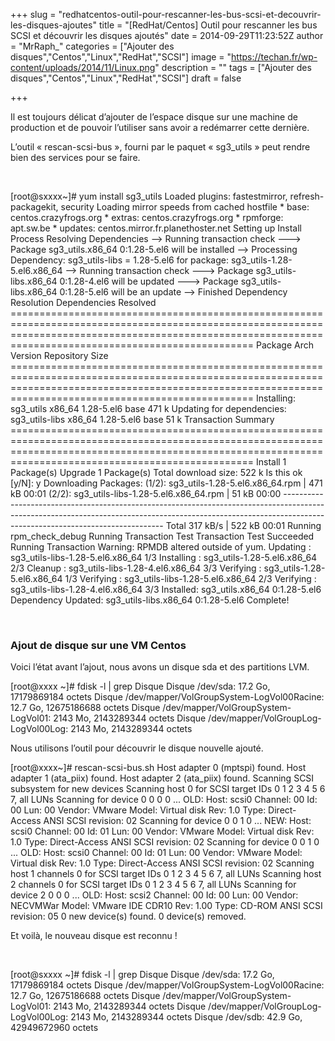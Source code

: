 +++
slug = "redhatcentos-outil-pour-rescanner-les-bus-scsi-et-decouvrir-les-disques-ajoutes"
title = "[RedHat/Centos] Outil pour rescanner les bus SCSI et découvrir les disques ajoutés"
date = 2014-09-29T11:23:52Z
author = "MrRaph_"
categories = ["Ajouter des disques","Centos","Linux","RedHat","SCSI"]
image = "https://techan.fr/wp-content/uploads/2014/11/Linux.png"
description = ""
tags = ["Ajouter des disques","Centos","Linux","RedHat","SCSI"]
draft = false

+++


Il est toujours délicat d’ajouter de l’espace disque sur une machine de production et de pouvoir l’utiliser sans avoir a redémarrer cette dernière.  
  
 L’outil « rescan-scsi-bus », fourni par le paquet « sg3_utils » peut rendre bien des services pour se faire.

 

[root@sxxxx~]# yum install sg3_utils Loaded plugins: fastestmirror, refresh-packagekit, security Loading mirror speeds from cached hostfile * base: centos.crazyfrogs.org * extras: centos.crazyfrogs.org * rpmforge: apt.sw.be * updates: centos.mirror.fr.planethoster.net Setting up Install Process Resolving Dependencies --> Running transaction check ---> Package sg3_utils.x86_64 0:1.28-5.el6 will be installed --> Processing Dependency: sg3_utils-libs = 1.28-5.el6 for package: sg3_utils-1.28-5.el6.x86_64 --> Running transaction check ---> Package sg3_utils-libs.x86_64 0:1.28-4.el6 will be updated ---> Package sg3_utils-libs.x86_64 0:1.28-5.el6 will be an update --> Finished Dependency Resolution Dependencies Resolved ============================================================================================================================================================================================================ Package Arch Version Repository Size ============================================================================================================================================================================================================ Installing: sg3_utils x86_64 1.28-5.el6 base 471 k Updating for dependencies: sg3_utils-libs x86_64 1.28-5.el6 base 51 k Transaction Summary ============================================================================================================================================================================================================ Install 1 Package(s) Upgrade 1 Package(s) Total download size: 522 k Is this ok [y/N]: y Downloading Packages: (1/2): sg3_utils-1.28-5.el6.x86_64.rpm | 471 kB 00:01 (2/2): sg3_utils-libs-1.28-5.el6.x86_64.rpm | 51 kB 00:00 ------------------------------------------------------------------------------------------------------------------------------------------------------------------------------------------------------------ Total 317 kB/s | 522 kB 00:01 Running rpm_check_debug Running Transaction Test Transaction Test Succeeded Running Transaction Warning: RPMDB altered outside of yum. Updating : sg3_utils-libs-1.28-5.el6.x86_64 1/3 Installing : sg3_utils-1.28-5.el6.x86_64 2/3 Cleanup : sg3_utils-libs-1.28-4.el6.x86_64 3/3 Verifying : sg3_utils-1.28-5.el6.x86_64 1/3 Verifying : sg3_utils-libs-1.28-5.el6.x86_64 2/3 Verifying : sg3_utils-libs-1.28-4.el6.x86_64 3/3 Installed: sg3_utils.x86_64 0:1.28-5.el6 Dependency Updated: sg3_utils-libs.x86_64 0:1.28-5.el6 Complete!

 

### Ajout de disque sur une VM Centos

Voici l’état avant l’ajout, nous avons un disque sda et des partitions LVM.

[root@xxxx ~]# fdisk -l | grep Disque Disque /dev/sda: 17.2 Go, 17179869184 octets Disque /dev/mapper/VolGroupSystem-LogVol00Racine: 12.7 Go, 12675186688 octets Disque /dev/mapper/VolGroupSystem-LogVol01: 2143 Mo, 2143289344 octets Disque /dev/mapper/VolGroupLog-LogVol00Log: 2143 Mo, 2143289344 octets

Nous utilisons l’outil pour découvrir le disque nouvelle ajouté.

[root@xxxx~]# rescan-scsi-bus.sh Host adapter 0 (mptspi) found. Host adapter 1 (ata_piix) found. Host adapter 2 (ata_piix) found. Scanning SCSI subsystem for new devices Scanning host 0 for SCSI target IDs 0 1 2 3 4 5 6 7, all LUNs Scanning for device 0 0 0 0 ... OLD: Host: scsi0 Channel: 00 Id: 00 Lun: 00 Vendor: VMware Model: Virtual disk Rev: 1.0 Type: Direct-Access ANSI SCSI revision: 02 Scanning for device 0 0 1 0 ... NEW: Host: scsi0 Channel: 00 Id: 01 Lun: 00 Vendor: VMware Model: Virtual disk Rev: 1.0 Type: Direct-Access ANSI SCSI revision: 02 Scanning for device 0 0 1 0 ... OLD: Host: scsi0 Channel: 00 Id: 01 Lun: 00 Vendor: VMware Model: Virtual disk Rev: 1.0 Type: Direct-Access ANSI SCSI revision: 02 Scanning host 1 channels 0 for SCSI target IDs 0 1 2 3 4 5 6 7, all LUNs Scanning host 2 channels 0 for SCSI target IDs 0 1 2 3 4 5 6 7, all LUNs Scanning for device 2 0 0 0 ... OLD: Host: scsi2 Channel: 00 Id: 00 Lun: 00 Vendor: NECVMWar Model: VMware IDE CDR10 Rev: 1.00 Type: CD-ROM ANSI SCSI revision: 05 0 new device(s) found. 0 device(s) removed.

Et voilà, le nouveau disque est reconnu !

 

[root@sxxxx ~]# fdisk -l | grep Disque Disque /dev/sda: 17.2 Go, 17179869184 octets Disque /dev/mapper/VolGroupSystem-LogVol00Racine: 12.7 Go, 12675186688 octets Disque /dev/mapper/VolGroupSystem-LogVol01: 2143 Mo, 2143289344 octets Disque /dev/mapper/VolGroupLog-LogVol00Log: 2143 Mo, 2143289344 octets Disque /dev/sdb: 42.9 Go, 42949672960 octets

 

 

 


